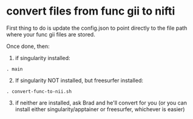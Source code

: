 # convert files from func gii to nifti

First thing to do is update the config.json to point directly to the file path where your func gii files are stored.

Once done, then:

1. if singularity installed:
```
. main
```

2. If singularity NOT installed, but freesurfer installed:
```
. convert-func-to-nii.sh
```

3. if neither are installed, ask Brad and he'll convert for you (or you can install either singularity/apptainer or freesurfer, whichever is easier)
